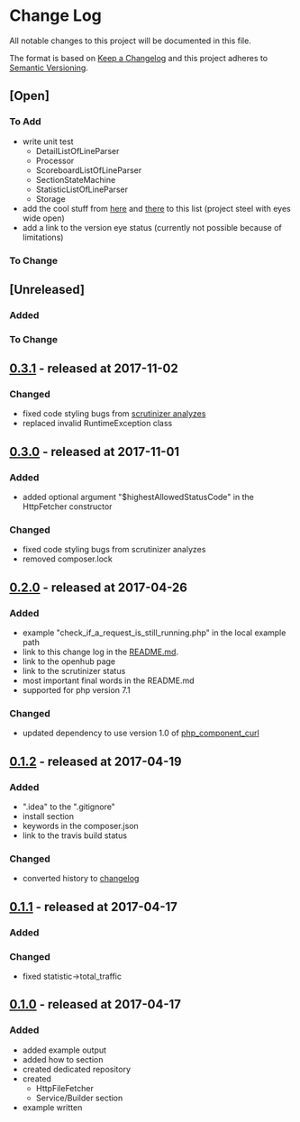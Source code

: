 # Change Log

All notable changes to this project will be documented in this file.

The format is based on [Keep a Changelog](http://keepachangelog.com/)
and this project adheres to [Semantic Versioning](http://semver.org/).

## [Open]

### To Add

* write unit test
    * DetailListOfLineParser
    * Processor
    * ScoreboardListOfLineParser
    * SectionStateMachine
    * StatisticListOfLineParser
    * Storage
* add the cool stuff from [here](https://github.com/bjhale/apache-status/blob/master/ApacheStatus.php) and [there](https://github.com/TomCan/server-status-parser) to this list (project steel with eyes wide open)
* add a link to the version eye status (currently not possible because of limitations)

### To Change

## [Unreleased]

### Added

### To Change

## [0.3.1](https://github.com/bazzline/php_component_apache_status_parser/tree/0.3.1) - released at 2017-11-02

### Changed

* fixed code styling bugs from [scrutinizer analyzes](https://scrutinizer-ci.com/g/bazzline/php_component_apache_status_parser/inspections/80857b6b-58a3-47cf-877a-6104e0b830b5/patches?status=all)
* replaced invalid RuntimeException class

## [0.3.0](https://github.com/bazzline/php_component_apache_status_parser/tree/0.3.0) - released at 2017-11-01

### Added

* added optional argument "$highestAllowedStatusCode" in the HttpFetcher constructor

### Changed

* fixed code styling bugs from scrutinizer analyzes
* removed composer.lock

## [0.2.0](https://github.com/bazzline/php_component_apache_status_parser/tree/0.2.0) - released at 2017-04-26

### Added

* example "check_if_a_request_is_still_running.php" in the local example path
* link to this change log in the [README.md](https://github.com/bazzline/php_component_apache_status_parser/blob/master/README.md).
* link to the openhub page
* link to the scrutinizer status
* most important final words in the README.md
* supported for php version 7.1

### Changed

* updated dependency to use version 1.0 of [php_component_curl](https://github.com/bazzline/php_component_curl)

## [0.1.2](https://github.com/bazzline/php_component_apache_status_parser/tree/0.1.2) - released at 2017-04-19

### Added

* ".idea" to the ".gitignore"
* install section
* keywords in the composer.json
* link to the travis build status

### Changed

* converted history to [changelog](http://keepachangelog.com/en/0.3.0/)

## [0.1.1](https://github.com/bazzline/php_component_apache_status_parser/tree/0.1.1) - released at 2017-04-17

### Added

### Changed

* fixed statistic->total_traffic

## [0.1.0](https://github.com/bazzline/php_component_apache_status_parser/tree/0.1.0) - released at 2017-04-17

### Added

* added example output
* added how to section
* created dedicated repository
* created
    * HttpFileFetcher
    * Service/Builder section
* example written
